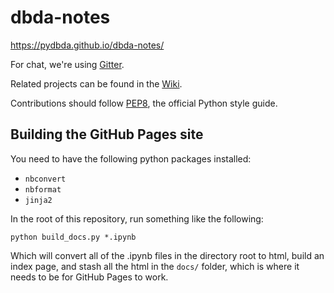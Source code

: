 # dbda-notes

https://pydbda.github.io/dbda-notes/

For chat, we're using [Gitter](https://gitter.im/PyDBDA/Lobby).

Related projects can be found in the [Wiki](https://github.com/PyDBDA/dbda-notes/wiki).

Contributions should follow [PEP8](https://www.python.org/dev/peps/pep-0008/), the official Python style guide.

## Building the GitHub Pages site

You need to have the following python packages installed:

* `nbconvert`
* `nbformat`
* `jinja2`

In the root of this repository, run something like the following:

    python build_docs.py *.ipynb

Which will convert all of the .ipynb files in the directory root to html, build
an index page, and stash all the html in the `docs/` folder, which is where it
needs to be for GitHub Pages to work.
